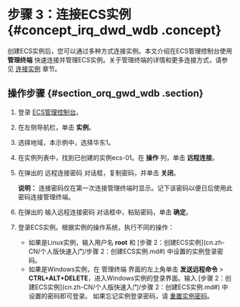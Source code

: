 # 步骤 3：连接ECS实例 {#concept_irq_dwd_wdb .concept}

创建ECS实例后，您可以通过多种方式连接实例。本文介绍在ECS管理控制台使用 **管理终端** 快速连接并管理ECS实例。关于管理终端的详情和更多连接方式，请参见 [连接实例](../../../../../cn.zh-CN/用户指南/连接实例/连接实例概述.md#) 章节。

## 操作步骤 {#section_orq_gwd_wdb .section}

1.  登录 [ECS管理控制台](https://ecs.console.aliyun.com/#/home)。
2.  在左侧导航栏，单击 **实例**。
3.  选择地域，本示例中，选择华东1。
4.  在实例列表中，找到已创建的实例ecs-01。在 **操作** 列，单击 **远程连接**。
5.  在弹出的 远程连接密码 对话框，复制密码，并单击 **关闭**。

    **说明：** 连接密码仅在第一次连接管理终端时显示。记下该密码以便日后使用此密码连接管理终端。

6.  在弹出的 输入远程连接密码 对话框中，粘贴密码，单击 **确定**。
7.  登录ECS实例。根据实例的操作系统，执行不同的操作：

    -   如果是Linux实例，输入用户名 **root** 和 [步骤 2：创建ECS实例](cn.zh-CN/个人版快速入门/步骤 2：创建ECS实例.md#) 中设置的实例登录密码。
    -   如果是Windows实例，在 管理终端 界面的左上角单击 **发送远程命令** \> **CTRL+ALT+DELETE**，进入Windows实例的登录界面。输入 [步骤 2：创建ECS实例](cn.zh-CN/个人版快速入门/步骤 2：创建ECS实例.md#) 中设置的密码即可登录。
    如果忘记实例登录密码，请 [重置实例密码](../../../../../cn.zh-CN/用户指南/实例/重置实例密码.md#)。


